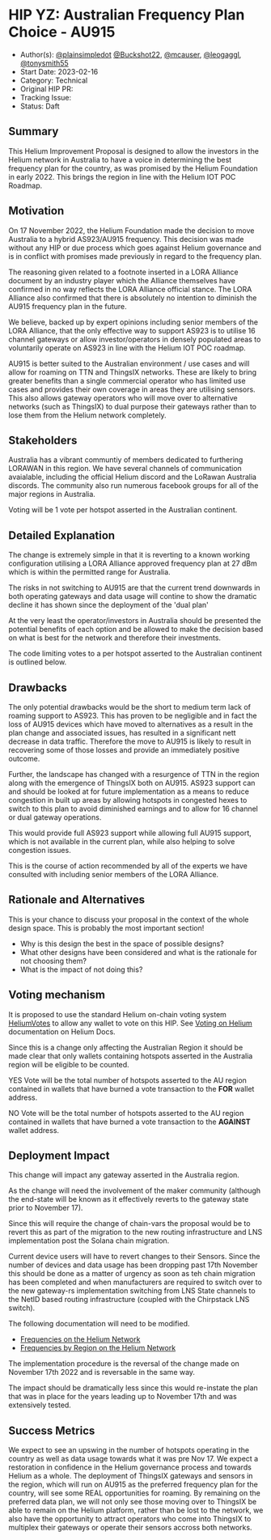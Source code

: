 # HIP YZ: Australian Frequency Plan Choice - AU915

- Author(s): [@plainsimpledot](https://github.com/plainsimpledot)
  [@Buckshot22](https://github.com/Buckshot22), [@mcauser](https://github.com/mcauser),
  [@leogaggl](https://github.com/leogaggl), [@tonysmith55](https://github.com/tonysmith55)
- Start Date: 2023-02-16
- Category: Technical
- Original HIP PR:
- Tracking Issue:
- Status: Daft

## Summary

This Helium Improvement Proposal is designed to allow the investors in the Helium network in Australia to have a voice in determining the best frequency plan for the country, as was promised by
the Helium Foundation in early 2022. This brings the region in line with the Helium IOT POC Roadmap.

## Motivation

On 17 November 2022, the Helium Foundation made the decision to move Australia to a hybrid
AS923/AU915 frequency. This decision was made without any HIP or due process which goes against
Helium governance and is in conflict with promises made previously in regard to the frequency plan.

The reasoning given related to a footnote inserted in a LORA Alliance document by an industry player
which the Alliance themselves have confirmed in no way reflects the LORA Alliance official stance.
The LORA Alliance also confirmed that there is absolutely no intention to diminish the AU915
frequency plan in the future.

We believe, backed up by expert opinions including senior members of the LORA Alliance, that the
only effective way to support AS923 is to utilise 16 channel gateways or allow investor/operators in
densely populated areas to voluntarily operate on AS923 in line with the Helium IOT POC roadmap.

AU915 is better suited to the Australian environment / use cases and will allow for roaming on TTN
and ThingsIX networks. These are likely to bring greater benefits than a single commercial operator
who has limited use cases and provides their own coverage in areas they are utilising sensors. This also allows gateway operators who will move over to alternative networks (such as ThingsIX) to dual purpose their gateways rather than to lose them from the Helium network completely.

## Stakeholders

Australia has a vibrant communtiy of members dedicated to furthering LORAWAN in this region. We have
several channels of communication avaialable, including the official Helium discord and the LoRawan
Australia discords. The community also run numerous facebook groups for all of the major regions in
Australia.

Voting will be 1 vote per hotspot asserted in the Australian continent.

## Detailed Explanation

The change is extremely simple in that it is reverting to a known working configuration utilising a
LORA Alliance approved frequency plan at 27 dBm which is within the permitted range for Australia.

The risks in not switching to AU915 are that the current trend downwards in both operating gateways
and data usage will contine to show the dramatic decline it has shown since the deployment of the
'dual plan'

At the very least the operator/investors in Australia should be presented the potential benefits of
each option and be allowed to make the decision based on what is best for the network and therefore
their investments.

The code limiting votes to a per hotspot asserted to the Australian continent is outlined below.

## Drawbacks

The only potential drawbacks would be the short to medium term lack of roaming support to AS923.
This has proven to be negligible and in fact the loss of AU915 devices which have moved to alternatives as a result in the plan change and associated issues, has resulted in a significant nett decrease in data traffic. Therefore the move to AU915 is likely to result in recovering some of those losses and provide an immediately positive outcome.

Further, the landscape has changed with a resurgence of TTN in the region along with the emergence of ThingsIX both on AU915.
AS923 support can and should be looked at for future implementation as a means to reduce congestion in built up areas by allowing hotspots in congested hexes to switch to this plan to avoid diminished earnings and to allow for 16 channel or dual gateway operations. 

This would provide full AS923 support while allowing full AU915 support, which is not available in the current plan, while also helping to solve congestion issues. 

This is the course of action recommended by all of the experts we have consulted with including senior members of the LORA Alliance.

## Rationale and Alternatives

This is your chance to discuss your proposal in the context of the whole design space. This is
probably the most important section!

- Why is this design the best in the space of possible designs?
- What other designs have been considered and what is the rationale for not choosing them?
- What is the impact of not doing this?

## Voting mechanism

It is proposed to use the standard Helium on-chain voting system [HeliumVotes](https://heliumvote.com) to allow any wallet to vote on this HIP. See [Voting on Helium](https://docs.helium.com/community-voting/) documentation on Helium Docs.

Since this is a change only affecting the Australian Region it should be made clear that only wallets containing hotspots asserted in the Australia region will be eligible to be counted.

YES Vote will be the total number of hotspots asserted to the AU region contained in wallets that have burned a vote transaction to the **FOR** wallet address.

NO Vote will be the total number of hotspots asserted to the AU region contained in wallets that have burned a vote transaction to the **AGAINST** wallet address.


## Deployment Impact

This change will impact any gateway asserted in the Australia region.

As the change will need the involvement of the maker community (although the end-state will be known as it effectively reverts to the gateway state prior to November 17).

Since this will require the change of chain-vars the proposal would be to revert this as part of the migration to the new routing infrastructure and LNS implementation post the Solana chain migration.

Current device users will have to revert changes to their Sensors. Since the number of devices and data usage has been dropping past 17th November this should be done as a matter of urgency as soon as teh chain migration has been completed and when manufacturers are required to switch over to the new gateway-rs implementation switching from LNS State channels to the NetID based routing infrastructure (coupled with the Chirpstack LNS switch).

The following documentation will need to be modified.

- [Frequencies on the Helium Network](https://docs.helium.com/lorawan-on-helium/frequency-plans)
- [Frequencies by Region on the Helium Network](https://docs.helium.com/lorawan-on-helium/region-plans)

The implementation procedure is the reversal of the change made on November 17th 2022 and is reversable in the same way.

The impact should be dramatically less since this would re-instate the plan that was in place for the years leading up to November 17th and was extensively tested.

## Success Metrics

We expect to see an upswing in the number of hotspots operating in the country as well as data usage
towards what it was pre Nov 17. We expect a restoration in confidence in the Helium governance
process and towards Helium as a whole. The deployment of ThingsIX gateways and sensors in the
region, which will run on AU915 as the preferred frequency plan for the country, will see some REAL
opportunities for roaming. By remaining on the preferred data plan, we will not only see those
moving over to ThingsIX be able to remain on the Helium platform, rather than be lost to the
network, we also have the opportunity to attract operators who come into ThingsIX to multiplex their
gateways or operate their sensors accross both networks.
